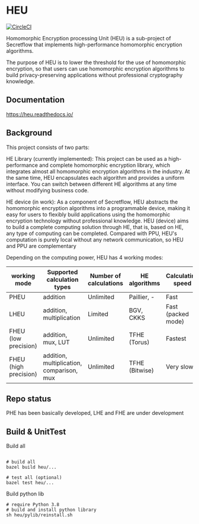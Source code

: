 # HEU

[![CircleCI](https://dl.circleci.com/status-badge/img/gh/secretflow/heu/tree/main.svg?style=svg)](https://dl.circleci.com/status-badge/redirect/gh/secretflow/heu/tree/main)

Homomorphic Encryption processing Unit (HEU) is a sub-project of Secretflow that implements high-performance homomorphic encryption algorithms.

The purpose of HEU is to lower the threshold for the use of homomorphic encryption, so that users can use homomorphic encryption algorithms to build privacy-preserving applications without professional cryptography knowledge.

## Documentation

https://heu.readthedocs.io/


## Background

This project consists of two parts:

HE Library (currently implemented): This project can be used as a high-performance and complete homomorphic encryption library, which integrates almost all homomorphic encryption algorithms in the industry. At the same time, HEU encapsulates each algorithm and provides a uniform interface. You can switch between different HE algorithms at any time without modifying business code.

HE device (in work): As a component of Secretflow, HEU abstracts the homomorphic encryption algorithms into a programmable device, making it easy for users to flexibly build applications using the homomorphic encryption technology without professional knowledge. HEU (device) aims to build a complete computing solution through HE, that is, based on HE, any type of computing can be completed. Compared with PPU, HEU's computation is purely local without any network communication, so HEU and PPU are complementary

Depending on the computing power, HEU has 4 working modes:

| working mode          | Supported calculation types               | Number of calculations | HE algorithms  | Calculating speed  | Ciphertext size     |
|-----------------------|-------------------------------------------|------------------------|----------------|--------------------|---------------------|
| PHEU                  | addition                                  | Unlimited              | Paillier, -   | Fast               | Small               |
| LHEU                  | addition, multiplication                  | Limited                | BGV, CKKS      | Fast (packed mode) | Least (packed mode) |
| FHEU (low precision)  | addition, mux, LUT                        | Unlimited              | TFHE (Torus)   | Fastest            | Large               |
| FHEU (high precision) | addition, multiplication, comparison, mux | Unlimited              | TFHE (Bitwise) | Very slow          | Largest             |



## Repo status

PHE has been basically developed, LHE and FHE are under development

## Build & UnitTest

Build all

```shell

# build all
bazel build heu/...

# test all (optional)
bazel test heu/...
```

Build python lib

```shell
# require Python 3.8
# build and install python library
sh heu/pylib/reinstall.sh
```

